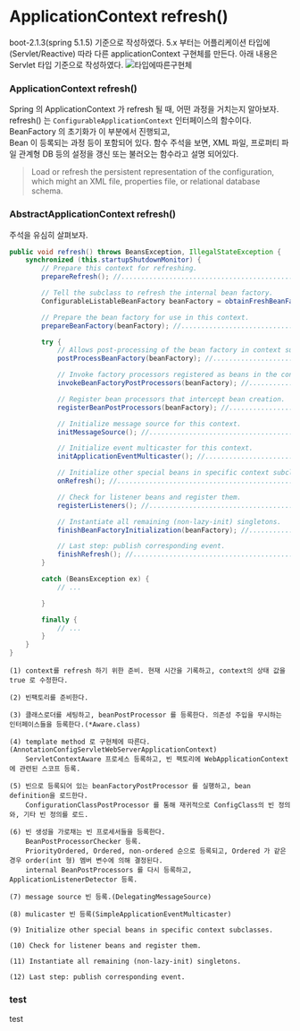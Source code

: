 # ApplicationContext refresh()
boot-2.1.3(spring 5.1.5) 기준으로 작성하였다.
5.x 부터는 어플리케이션 타입에(Servlet/Reactive) 따라 다른 applicationContext 구현체를 만든다.
아래 내용은 Servlet 타입 기준으로 작성하였다.
![타입에따른구현체](https://t1.daumcdn.net/cfile/tistory/99EB2A505E7A11E432)

### ApplicationContext refresh()
Spring 의 ApplicationContext 가 refresh 될 때, 어떤 과정을 거치는지 알아보자.  
refresh() 는 ```ConfigurableApplicationContext``` 인터페이스의 함수이다. BeanFactory 의 초기화가 이 부분에서 진행되고,  
Bean 이 등록되는 과정 등이 포함되어 있다.
함수 주석을 보면, XML 파일, 프로퍼티 파일 관계형 DB 등의 설정을 갱신 또는 불러오는 함수라고 설명 되어있다.
> Load or refresh the persistent representation of the configuration,
> which might an XML file, properties file, or relational database schema.

### AbstractApplicationContext refresh()
주석을 유심히 살펴보자. 
```java
public void refresh() throws BeansException, IllegalStateException {
    synchronized (this.startupShutdownMonitor) {
        // Prepare this context for refreshing. 
        prepareRefresh(); //...........................................................(1)

        // Tell the subclass to refresh the internal bean factory.
        ConfigurableListableBeanFactory beanFactory = obtainFreshBeanFactory(); //.....(2)

        // Prepare the bean factory for use in this context.
        prepareBeanFactory(beanFactory); //............................................(3)

        try {
            // Allows post-processing of the bean factory in context subclasses.
            postProcessBeanFactory(beanFactory); //....................................(4)

            // Invoke factory processors registered as beans in the context.
            invokeBeanFactoryPostProcessors(beanFactory); //...........................(5)

            // Register bean processors that intercept bean creation.
            registerBeanPostProcessors(beanFactory); //................................(6)

            // Initialize message source for this context.
            initMessageSource(); //....................................................(7)

            // Initialize event multicaster for this context.
            initApplicationEventMulticaster(); //......................................(8)

            // Initialize other special beans in specific context subclasses.
            onRefresh(); //............................................................(9)

            // Check for listener beans and register them.
            registerListeners(); //....................................................(10)

            // Instantiate all remaining (non-lazy-init) singletons.
            finishBeanFactoryInitialization(beanFactory); //...........................(11)

            // Last step: publish corresponding event.
            finishRefresh(); //........................................................(12)
        }

        catch (BeansException ex) {
            // ...

        }

        finally {
            // ...
        }
    }
}
```

    (1) context를 refresh 하기 위한 준비. 현재 시간을 기록하고, context의 상태 값을 true 로 수정한다.
    
    (2) 빈팩토리를 준비한다.
    
    (3) 클래스로더를 세팅하고, beanPostProcessor 를 등록한다. 의존성 주입을 무시하는 인터페이스들을 등록한다.(*Aware.class)
    
    (4) template method 로 구현체에 따른다. (AnnotationConfigServletWebServerApplicationContext)   
        ServletContextAware 프로세스 등록하고, 빈 팩토리에 WebApplicationContext 에 관련된 스코프 등록.
    
    (5) 빈으로 등록되어 있는 beanFactoryPostProcessor 를 실행하고, bean definition을 로드한다.   
        ConfigurationClassPostProcessor 를 통해 재귀적으로 ConfigClass의 빈 정의와, 기타 빈 정의를 로드.
    
    (6) 빈 생성을 가로채는 빈 프로세서들을 등록한다.
        BeanPostProcessorChecker 등록.
        PriorityOrdered, Ordered, non-ordered 순으로 등록되고, Ordered 가 같은 경우 order(int 형) 멤버 변수에 의해 결정된다.
        internal BeanPostProcessors 를 다시 등록하고, ApplicationListenerDetector 등록.
    
    (7) message source 빈 등록.(DelegatingMessageSource)
    
    (8) mulicaster 빈 등록(SimpleApplicationEventMulticaster)
    
    (9) Initialize other special beans in specific context subclasses.
    
    (10) Check for listener beans and register them.
    
    (11) Instantiate all remaining (non-lazy-init) singletons.
    
    (12) Last step: publish corresponding event.


### test
test
















